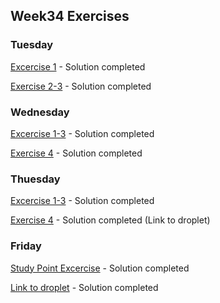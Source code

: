 ## Week34 Exercises

### Tuesday

[Excercise 1](https://github.com/amalielandt/week34/tree/master/tuesday/ex1/point) - Solution completed

[Exercise 2-3](https://github.com/amalielandt/week34/tree/master/tuesday/ex2-3/names) - Solution completed
 
 
 ### Wednesday

[Excercise 1-3](https://github.com/amalielandt/week34/tree/master/wednesday/ex1-3/rest1) - Solution completed

[Exercise 4](https://github.com/amalielandt/week34/tree/master/wednesday/ex4/names) - Solution completed

 ### Thuesday

[Excercise 1-3](https://github.com/amalielandt/week34/tree/master/thursday/ex1-4/Week1Day4) - Solution completed

[Exercise 4](http://167.71.37.53:8080/Week1Day4/api/employee/) - Solution completed (Link to droplet)

 ### Friday

[Study Point Excercise](https://github.com/amalielandt/week34/tree/master/friday/studypoint_exercise) - Solution completed

[Link to droplet](http://167.71.37.53:8080/studypoint_exercise/api/bankcustomer/) - Solution completed

 
